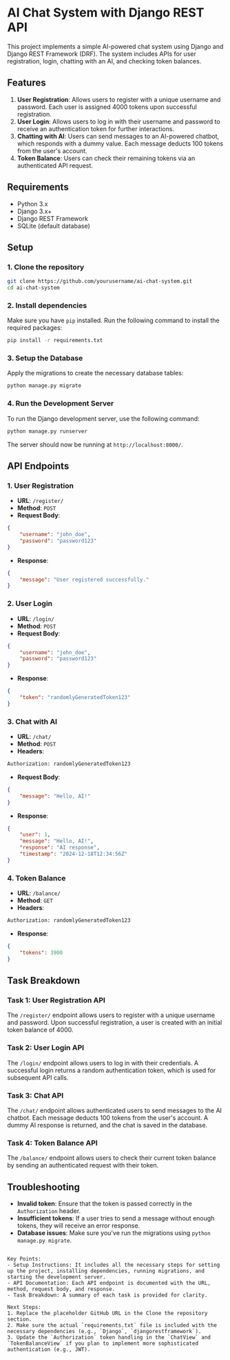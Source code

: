 # AI Chat System with Django REST API

This project implements a simple AI-powered chat system using Django and Django REST Framework (DRF). The system includes APIs for user registration, login, chatting with an AI, and checking token balances.

## Features

1. **User Registration**: Allows users to register with a unique username and password. Each user is assigned 4000 tokens upon successful registration.
2. **User Login**: Allows users to log in with their username and password to receive an authentication token for further interactions.
3. **Chatting with AI**: Users can send messages to an AI-powered chatbot, which responds with a dummy value. Each message deducts 100 tokens from the user's account.
4. **Token Balance**: Users can check their remaining tokens via an authenticated API request.

## Requirements

- Python 3.x
- Django 3.x+
- Django REST Framework
- SQLite (default database)

## Setup

### 1. Clone the repository

```bash
git clone https://github.com/yourusername/ai-chat-system.git
cd ai-chat-system
```

### 2. Install dependencies

Make sure you have `pip` installed. Run the following command to install the required packages:

```bash
pip install -r requirements.txt
```

### 3. Setup the Database

Apply the migrations to create the necessary database tables:

```bash
python manage.py migrate
```

### 4. Run the Development Server

To run the Django development server, use the following command:

```bash
python manage.py runserver
```

The server should now be running at `http://localhost:8000/`.

## API Endpoints

### 1. **User Registration**

- **URL**: `/register/`
- **Method**: `POST`
- **Request Body**:

```json
{
    "username": "john_doe",
    "password": "password123"
}
```

- **Response**:

```json
{
    "message": "User registered successfully."
}
```

### 2. **User Login**

- **URL**: `/login/`
- **Method**: `POST`
- **Request Body**:

```json
{
    "username": "john_doe",
    "password": "password123"
}
```

- **Response**:

```json
{
    "token": "randomlyGeneratedToken123"
}
```

### 3. **Chat with AI**

- **URL**: `/chat/`
- **Method**: `POST`
- **Headers**:

```bash
Authorization: randomlyGeneratedToken123
```

- **Request Body**:

```json
{
    "message": "Hello, AI!"
}
```

- **Response**:

```json
{
    "user": 1,
    "message": "Hello, AI!",
    "response": "AI response",
    "timestamp": "2024-12-18T12:34:56Z"
}
```

### 4. **Token Balance**

- **URL**: `/balance/`
- **Method**: `GET`
- **Headers**:

```bash
Authorization: randomlyGeneratedToken123
```

- **Response**:

```json
{
    "tokens": 3900
}
```

## Task Breakdown

### Task 1: User Registration API

The `/register/` endpoint allows users to register with a unique username and password. Upon successful registration, a user is created with an initial token balance of 4000.

### Task 2: User Login API

The `/login/` endpoint allows users to log in with their credentials. A successful login returns a random authentication token, which is used for subsequent API calls.

### Task 3: Chat API

The `/chat/` endpoint allows authenticated users to send messages to the AI chatbot. Each message deducts 100 tokens from the user's account. A dummy AI response is returned, and the chat is saved in the database.

### Task 4: Token Balance API

The `/balance/` endpoint allows users to check their current token balance by sending an authenticated request with their token.

## Troubleshooting

- **Invalid token**: Ensure that the token is passed correctly in the `Authorization` header.
- **Insufficient tokens**: If a user tries to send a message without enough tokens, they will receive an error response.
- **Database issues**: Make sure you've run the migrations using `python manage.py migrate`.


```

Key Points:
- Setup Instructions: It includes all the necessary steps for setting up the project, installing dependencies, running migrations, and starting the development server.
- API Documentation: Each API endpoint is documented with the URL, method, request body, and response.
- Task Breakdown: A summary of each task is provided for clarity.

Next Steps:
1. Replace the placeholder GitHub URL in the Clone the repository section.
2. Make sure the actual `requirements.txt` file is included with the necessary dependencies (e.g., `Django`, `djangorestframework`).
3. Update the `Authorization` token handling in the `ChatView` and `TokenBalanceView` if you plan to implement more sophisticated authentication (e.g., JWT).
